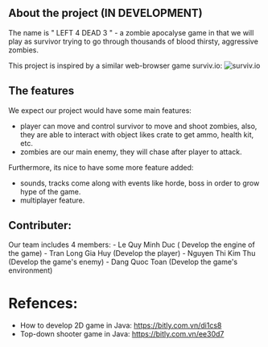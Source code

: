## About the project (IN DEVELOPMENT)
The name is " LEFT 4 DEAD 3 " - a zombie apocalyse game in that we will play as survivor trying to go through thousands of blood thirsty, aggressive zombies.

This project is inspired by a similar web-browser game surviv.io:
![surviv.io](https://lh3.googleusercontent.com/Q1p5yxa1ra3F1aqoL1mqfaYenoFPhZRv5HnYfJw7c-W99XUWF4whgQ21gADYFZlIVTM=w512)

## The features
We expect our project would have some main features:
  - player can move and control survivor to move and shoot zombies, also, they are able to interact with object likes crate to get ammo, health kit, etc.
  - zombies are our main enemy, they will chase after player to attack.

Furthermore, its nice to have some more feature added:
  - sounds, tracks come along with events like horde, boss in order to grow hype of the game.
  -  multiplayer feature.

## Contributer:
  Our team includes 4 members:
    - Le Quy Minh Duc ( Develop the engine of the game)
    - Tran Long Gia Huy (Develop the player)
    - Nguyen Thi Kim Thu (Develop the game's enemy)
    - Dang Quoc Toan (Develop the game's environment)

# Refences:
  - How to develop 2D game in Java: https://bitly.com.vn/di1cs8
  - Top-down shooter game in Java:  https://bitly.com.vn/ee30d7


